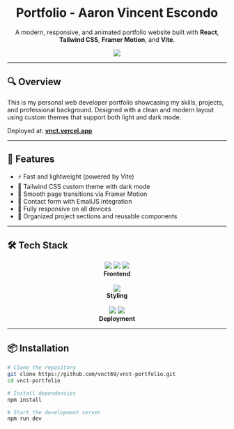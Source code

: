 <h1 align="center">Portfolio - Aaron Vincent Escondo</h1>
<p align="center">
  A modern, responsive, and animated portfolio website built with <b>React</b>, <b>Tailwind CSS</b>, <b>Framer Motion</b>, and <b>Vite</b>.
</p>

<p align="center">
  <a href="https://www.linkedin.com/in/vnct/" target="_blank">
    <img src="https://img.shields.io/badge/LinkedIn-%230077B5.svg?style=flat&logo=linkedin&logoColor=white" />
  </a>
</p>

---

## 🔍 Overview

This is my personal web developer portfolio showcasing my skills, projects, and professional background. Designed with a clean and modern layout using custom themes that support both light and dark mode.

Deployed at: **[vnct.vercel.app](https://vnct.vercel.app)**

---

## 🚀 Features

- ⚡️ Fast and lightweight (powered by Vite)
- 🎨 Tailwind CSS custom theme with dark mode
- 🎥 Smooth page transitions via Framer Motion
- 📨 Contact form with EmailJS integration
- 📱 Fully responsive on all devices
- 📁 Organized project sections and reusable components

---

## 🛠 Tech Stack

<div align="center">
  <!-- Frontend icons -->
  <img src="https://img.shields.io/badge/React-20232A?style=for-the-badge&logo=react&logoColor=61DAFB" />
  <img src="https://img.shields.io/badge/TailwindCSS-06B6D4?style=for-the-badge&logo=tailwindcss&logoColor=white" />
  <img src="https://img.shields.io/badge/Framer%20Motion-0055FF?style=for-the-badge&logo=framer&logoColor=white" />
  <div><strong>Frontend</strong></div>
  <br />

  <!-- Styling icons -->
  <img src="https://img.shields.io/badge/Tailwind%20Themes-38B2AC?style=for-the-badge&logo=tailwindcss&logoColor=white" />
  <div><strong>Styling</strong></div>
  <br />

  <!-- Deployment icons -->
  <img src="https://img.shields.io/badge/Vercel-000?style=for-the-badge&logo=vercel&logoColor=white" />
  <img src="https://img.shields.io/badge/Netlify-00C7B7?style=for-the-badge&logo=netlify&logoColor=white" />
  <div><strong>Deployment</strong></div>
</div>

---

## 📦 Installation

```bash
# Clone the repository
git clone https://github.com/vnct69/vnct-portfolio.git
cd vnct-portfolio

# Install dependencies
npm install

# Start the development server
npm run dev
